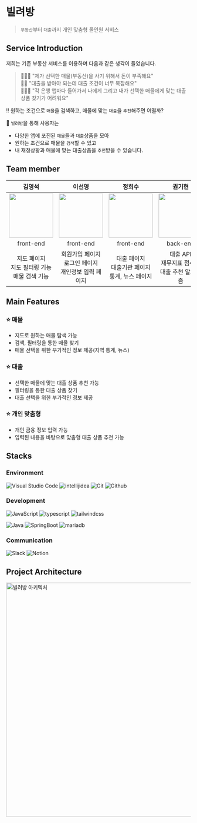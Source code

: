 # 빌려방
> `부동산`부터 `대출`까지 개인 맞춤형 올인원 서비스

## Service Introduction
저희는 기존 부동산 서비스를 이용하며 다음과 같은 생각이 들었습니다.

> 🙋🏻‍♂️ "제가 선택한 매물(부동산)을 사기 위해서 돈이 부족해요"  
> 🙋🏻 "대출을 받아야 되는데 대출 조건이 너무 복잡해요"  
> 🙋🏻‍♀️ "각 은행 앱마다 들어가서 나에게 그리고 내가 선택한 매물에게 맞는 대출 상품 찾기가 어려워요"  

‼️ 원하는 조건으로 `매물`을 검색하고, 매물에 맞는 `대출`을 `추천`해주면 어떨까?

🏦 `빌려방`을 통해 사용자는 
- 다양한 앱에 포진된 `매물`들과 `대출`상품을 모아
- 원하는 조건으로 매물을 `검색`할 수 있고
- 내 재정상황과 매물에 맞는 대출상품을 `추천`받을 수 있습니다.

## Team member
|김영석|이선영|정희수|권기현|곽진현|정채헌|
|:---:|:---:|:---:|:---:|:---:|:---:|
|<img width="120px" src="https://avatars.githubusercontent.com/u/122508517?s=96&v=4"/> |<img width="120px" src="https://avatars.githubusercontent.com/u/71091090?s=96&v=4" />|<img width="120px" src="https://avatars.githubusercontent.com/u/73633272?s=96&v=4"/>|<img width="120px" src="https://avatars.githubusercontent.com/u/99806443?s=96&v=4"/>|<img width="120px" src="https://avatars.githubusercontent.com/u/93817551?s=96&v=4"/>|<img width="120px" src="https://avatars.githubusercontent.com/u/116990111?s=96&v=4"/>|
|front-end|front-end|front-end|back-end|back-end|back-end|
|지도 페이지<br/>지도 필터링 기능<br/>매물 검색 기능|회원가입 페이지<br/>로그인 페이지<br/>개인정보 입력 페이지|대출 페이지<br/>대출기관 페이지<br/>통계, 뉴스 페이지|대출 API<br/>재무지표 점수화<br/>대출 추천 알고리즘|유저 API<br/>MSA 설계<br/>CI/CD 구축|매물 API<br/>통계 API<br/>매물 크롤링|

## Main Features
### ⭐️ 매물
- 지도로 원하는 매물 탐색 가능
- 검색, 필터링을 통한 매물 찾기
- 매물 선택을 위한 부가적인 정보 제공(지역 통계, 뉴스)

### ⭐️ 대출
- 선택한 매물에 맞는 대출 상품 추천 가능
- 필터링을 통한 대출 상품 찾기
- 대출 선택을 위한 부가적인 정보 제공

### ⭐️ 개인 맞춤형
- 개인 금융 정보 입력 가능
- 입력된 내용을 바탕으로 맞춤형 대출 상품 추천 가능

## Stacks

### Environment
![Visual Studio Code](https://img.shields.io/badge/Visual%20Studio%20Code-007ACC?style=for-the-badge&logo=Visual%20Studio%20Code&logoColor=white)
![intellijidea](https://img.shields.io/badge/intellij%20idea-000000?style=for-the-badge&logo=intellij%20idea&logoColor=white)
![Git](https://img.shields.io/badge/Git-F05032?style=for-the-badge&logo=Git&logoColor=white)
![Github](https://img.shields.io/badge/GitHub-181717?style=for-the-badge&logo=GitHub&logoColor=white)             

### Development
![JavaScript](https://img.shields.io/badge/JavaScript-F7DF1E?style=for-the-badge&logo=Javascript&logoColor=white)
![typescript](https://img.shields.io/badge/typescript-3178C6?style=for-the-badge&logo=typescript&logoColor=white)
![tailwindcss](https://img.shields.io/badge/tailwind%20css-2F2E8B?style=for-the-badge&logo=tailwind%20css&logoColor=white)

![Java](https://img.shields.io/badge/Java-007396?style=for-the-badge&logo=OpenJDK&logoColor=white)
![SpringBoot](https://img.shields.io/badge/Spring%20Boot-6DB33F?style=for-the-badge&logo=Spring%20Boot&logoColor=white)
![mariadb](https://img.shields.io/badge/mariadb-003545?style=for-the-badge&logo=mariadb&logoColor=white)

### Communication
![Slack](https://img.shields.io/badge/Slack-4A154B?style=for-the-badge&logo=Slack&logoColor=white)
![Notion](https://img.shields.io/badge/Notion-000000?style=for-the-badge&logo=Notion&logoColor=white)

## Project Architecture
<img width="636" alt="빌려방 아키텍처" src="https://github.com/PDA-BillyBang/.github/assets/99806443/ab20b067-9847-4f95-b9e4-0c5718b9c4e9">

